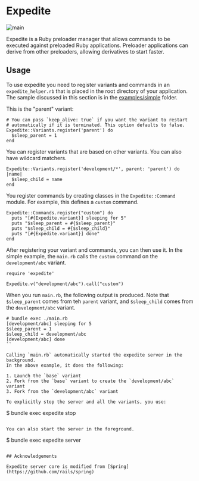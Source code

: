 # Expedite

![main](https://github.com/johnny-lai/expedite/actions/workflows/ruby.yml/badge.svg)

Expedite is a Ruby preloader manager that allows commands to be executed against 
preloaded Ruby applications. Preloader applications can derive from other preloaders, allowing
derivatives to start faster.

## Usage

To use expedite you need to register variants and commands in an `expedite_helper.rb`
that is placed in the root directory of your application. The sample discussed
in this section is in the [examples/simple](examples/simple) folder.

This is the "parent" variant:
```
# You can pass `keep_alive: true` if you want the variant to restart
# automatically if it is terminated. This option defaults to false.
Expedite::Variants.register('parent') do
  $sleep_parent = 1
end
```

You can register variants that are based on other variants. You can also have wildcard
matchers.
```
Expedite::Variants.register('development/*', parent: 'parent') do |name|
  $sleep_child = name
end
```

You register commands by creating classes in the `Expedite::Command` module. For example,
this defines a `custom` command.

```
Expedite::Commands.register("custom") do
  puts "[#{Expedite.variant}] sleeping for 5"
  puts "$sleep_parent = #{$sleep_parent}"
  puts "$sleep_child = #{$sleep_child}"
  puts "[#{Expedite.variant}] done"
end
```

After registering your variant and commands, you can then use it. In the simple
example, the `main.rb` calls the `custom` command on the `development/abc`
variant.
```
require 'expedite'

Expedite.v("development/abc").call("custom")
```

When you run `main.rb`, the following output is produced. Note that `$sleep_parent`
comes from teh `parent` variant, and `$sleep_child` comes from the `development/abc`
variant.

```
# bundle exec ./main.rb
[development/abc] sleeping for 5
$sleep_parent = 1
$sleep_child = development/abc
[development/abc] done
``

Calling `main.rb` automatically started the expedite server in the background.
In the above example, it does the following:

1. Launch the `base` variant
2. Fork from the `base` variant to create the `development/abc` variant
3. Fork from the `development/abc` variant

To explicitly stop the server and all the variants, you use:

```
$ bundle exec expedite stop
```

You can also start the server in the foreground.

```
$ bundle exec expedite server
```

## Acknowledgements

Expedite server core is modified from [Spring](https://github.com/rails/spring)
